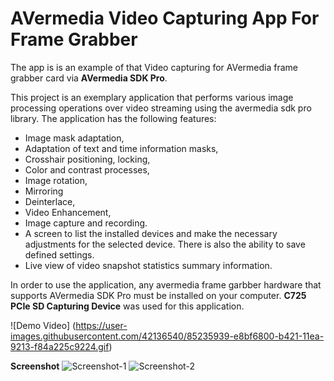 # AVermedia Video Capturing App For Frame Grabber
The app is is an example of that Video capturing for AVermedia frame grabber card via **AVermedia SDK Pro**.

This project is an exemplary application that performs various image processing operations over video streaming using the avermedia sdk pro library.
The application has the following features:

* Image mask adaptation,
* Adaptation of text and time information masks,
* Crosshair positioning, locking,
* Color and contrast processes,
* Image rotation,
* Mirroring
* Deinterlace,
* Video Enhancement,
* Image capture and recording.
* A screen to list the installed devices and make the necessary adjustments for the selected device. There is also the ability to save defined settings.
* Live view of video snapshot statistics summary information.

In order to use the application, any avermedia frame garbber hardware that supports AVermedia SDK Pro must be installed on your computer. **C725 PCIe SD Capturing Device** was used for this application.

![Demo Video]
(https://user-images.githubusercontent.com/42136540/85235939-e8bf6800-b421-11ea-9213-f84a225c9224.gif)

**Screenshot**
![Screenshot-1](https://user-images.githubusercontent.com/42136540/86531059-c4a26300-bec6-11ea-92ee-a150c013116f.png)
![Screenshot-2](https://user-images.githubusercontent.com/42136540/86531073-e1d73180-bec6-11ea-8b2e-a0ca86a091db.png)


